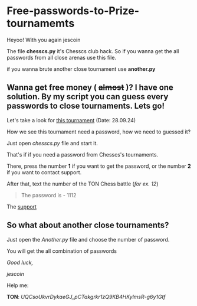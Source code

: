 # Free-passwords-to-Prize-tournamemts

Heyoo! With you again jescoin

The file **chesscs.py** it's Chesscs club hack. So if you wanna get the all passwords from all close arenas use this file.

if you wanna brute another close tournament use **another.py**

 Wanna get free money ( ~~almost~~ )? I have one solution. By my script you can guess every passwords to close tournaments. Lets go!
-----------------------------------------------------------------------------------------------------------------------------------
 Let's take a look for [this tournament](https://lichess.org/tournament/QtrE1N4D) (Date: 28.09.24)

How we see this tournament need a password, how we need to guessed it? 

Just open _chesscs.py_ file and start it. 

That's if if you need a password from Chesscs's tournaments.

There, press the number **1** if you want to get the password, or the number **2** if you want to contact support.

After that, text the number of the TON Chess battle (*for ex. 12*)

> The password is - 1112

The [support](https://t.me/hackdalichess)

So what about another close tournaments?
----------------------------------------

Just open the _Another.py_ file and choose the number of password.

You will get the all combination of passwords

_Good luck,_

_jescoin_


Help me:

**TON**: 
_UQCsoUkvrDykaeGJ_pCTakgrkr1zQ9KB4HKylmsR-g6y1Gtf_
